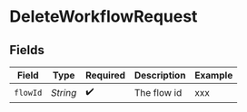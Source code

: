 # DeleteWorkflowRequest


## Fields

| Field              | Type               | Required           | Description        | Example            |
| ------------------ | ------------------ | ------------------ | ------------------ | ------------------ |
| `flowId`           | *String*           | :heavy_check_mark: | The flow id        | xxx                |